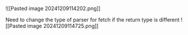 ![[Pasted image 20241209114202.png]]


Need to change the type of parser for fetch if the return type is different
![[Pasted image 20241209114725.png]]

